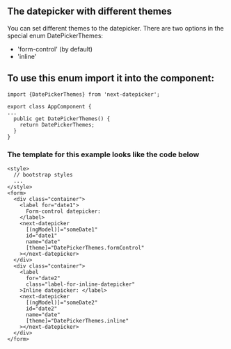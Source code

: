 ## The datepicker with different themes

You can set different themes to the datepicker.
There are two options in the special enum DatePickerThemes:

- 'form-control' (by default)
- 'inline'

## To use this enum import it into the component:

```
import {DatePickerThemes} from 'next-datepicker';

export class AppComponent {
...
  public get DatePickerThemes() {
    return DatePickerThemes;
  }
}
```

### The template for this example looks like the code below

```
<style>
  // bootstrap styles
  ...
</style>
<form>
  <div class="container">
    <label for="date1">
      Form-control datepicker:
    </label>
    <next-datepicker
      [(ngModel)]="someDate1"
      id="date1"
      name="date"
      [theme]="DatePickerThemes.formControl"
    ></next-datepicker>
  </div>
  <div class="container">
    <label
      for="date2"
      class="label-for-inline-datepicker"
    >Inline datepicker: </label>
    <next-datepicker
      [(ngModel)]="someDate2"
      id="date2"
      name="date"
      [theme]="DatePickerThemes.inline"
    ></next-datepicker>
  </div>
</form>
```
